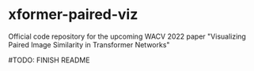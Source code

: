 # xformer-paired-viz
Official code repository for the upcoming WACV 2022 paper "Visualizing Paired Image Similarity in Transformer Networks"

#TODO: FINISH README